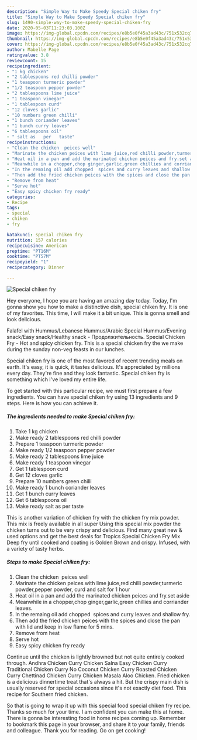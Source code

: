 ```yaml
---
description: "Simple Way to Make Speedy Special chiken fry"
title: "Simple Way to Make Speedy Special chiken fry"
slug: 1490-simple-way-to-make-speedy-special-chiken-fry
date: 2020-05-03T11:23:03.100Z
image: https://img-global.cpcdn.com/recipes/e8b5e0f45a3ad43c/751x532cq70/special-chiken-fry-recipe-main-photo.jpg
thumbnail: https://img-global.cpcdn.com/recipes/e8b5e0f45a3ad43c/751x532cq70/special-chiken-fry-recipe-main-photo.jpg
cover: https://img-global.cpcdn.com/recipes/e8b5e0f45a3ad43c/751x532cq70/special-chiken-fry-recipe-main-photo.jpg
author: Mabelle Page
ratingvalue: 3.8
reviewcount: 15
recipeingredient:
- "1 kg chicken"
- "2 tablespoons red chilli powder"
- "1 teaspoon turmeric powder"
- "1/2 teaspoon pepper powder"
- "2 tablespoons lime juice"
- "1 teaspoon vinegar"
- "1 tablespoon curd"
- "12 cloves garlic"
- "10 numbers green chilli"
- "1 bunch coriander leaves"
- "1 bunch curry leaves"
- "6 tablespoons oil"
- " salt as   per   taste"
recipeinstructions:
- "Clean the chicken  peices well"
- "Marinate the chicken peices with lime juice,red chilli powder,turmeric powder,pepper powder, curd and salt for 1 hour"
- "Heat oil in a pan and add the marinated chicken peices and fry.set aside"
- "Meanwhile in a chopper,chop ginger,garlic,green chillies and corriander leaves."
- "In the remaing oil add chopped  spices and curry leaves and shallow fry."
- "Then add the fried chicken peices with the spices and close the pan with lid and keep in low flame for 5 mins."
- "Remove from heat"
- "Serve hot"
- "Easy spicy chicken fry ready"
categories:
- Recipe
tags:
- special
- chiken
- fry

katakunci: special chiken fry 
nutrition: 157 calories
recipecuisine: American
preptime: "PT16M"
cooktime: "PT57M"
recipeyield: "1"
recipecategory: Dinner

---
```



![Special chiken fry](https://img-global.cpcdn.com/recipes/e8b5e0f45a3ad43c/751x532cq70/special-chiken-fry-recipe-main-photo.jpg)

Hey everyone, I hope you are having an amazing day today. Today, I'm gonna show you how to make a distinctive dish, special chiken fry. It is one of my favorites. This time, I will make it a bit unique. This is gonna smell and look delicious.

Falafel with Hummus/Lebanese Hummus/Arabic Special Hummus/Evening snack/Easy snack/Healthy snack - Продолжительность. Special Chicken Fry - Hot and spicy chicken fry. This is a special chicken fry the we make during the sunday non-veg feasts in our lunches.

Special chiken fry is one of the most favored of recent trending meals on earth. It's easy, it is quick, it tastes delicious. It's appreciated by millions every day. They're fine and they look fantastic. Special chiken fry is something which I've loved my entire life.


To get started with this particular recipe, we must first prepare a few ingredients. You can have special chiken fry using 13 ingredients and 9 steps. Here is how you can achieve it.

<!--inarticleads1-->

##### The ingredients needed to make Special chiken fry:

1. Take 1 kg chicken
1. Make ready 2 tablespoons red chilli powder
1. Prepare 1 teaspoon turmeric powder
1. Make ready 1/2 teaspoon pepper powder
1. Make ready 2 tablespoons lime juice
1. Make ready 1 teaspoon vinegar
1. Get 1 tablespoon curd
1. Get 12 cloves garlic
1. Prepare 10 numbers green chilli
1. Make ready 1 bunch coriander leaves
1. Get 1 bunch curry leaves
1. Get 6 tablespoons oil
1. Make ready  salt as   per   taste


This is another variation of chicken fry with the chicken fry mix powder. This mix is freely available in all super Using this special mix powder the chicken turns out to be very crispy and delicious. Find many great new &amp; used options and get the best deals for Tropics Special Chicken Fry Mix Deep fry until cooked and coating is Golden Brown and crispy. Infused, with a variety of tasty herbs. 

<!--inarticleads2-->

##### Steps to make Special chiken fry:

1. Clean the chicken  peices well
1. Marinate the chicken peices with lime juice,red chilli powder,turmeric powder,pepper powder, curd and salt for 1 hour
1. Heat oil in a pan and add the marinated chicken peices and fry.set aside
1. Meanwhile in a chopper,chop ginger,garlic,green chillies and corriander leaves.
1. In the remaing oil add chopped  spices and curry leaves and shallow fry.
1. Then add the fried chicken peices with the spices and close the pan with lid and keep in low flame for 5 mins.
1. Remove from heat
1. Serve hot
1. Easy spicy chicken fry ready


Continue until the chicken is lightly browned but not quite entirely cooked through. Andhra Chicken Curry Chicken Salna Easy Chicken Curry Traditional Chicken Curry No Coconut Chicken Curry Roasted Chicken Curry Chettinad Chicken Curry Chicken Masala Aloo Chicken. Fried chicken is a delicious dinnertime treat that&#39;s always a hit. But the crispy main dish is usually reserved for special occasions since it&#39;s not exactly diet food. This recipe for Southern fried chicken. 

So that is going to wrap it up with this special food special chiken fry recipe. Thanks so much for your time. I am confident you can make this at home. There is gonna be interesting food in home recipes coming up. Remember to bookmark this page in your browser, and share it to your family, friends and colleague. Thank you for reading. Go on get cooking!
